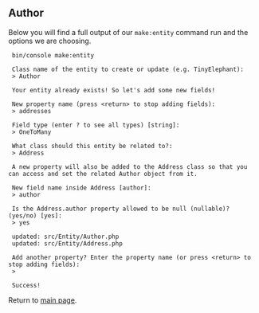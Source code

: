 Author
------

Below you will find a full output of our `make:entity` command run and the options we are choosing.

```
 bin/console make:entity

 Class name of the entity to create or update (e.g. TinyElephant):
 > Author

 Your entity already exists! So let's add some new fields!

 New property name (press <return> to stop adding fields):
 > addresses

 Field type (enter ? to see all types) [string]:
 > OneToMany

 What class should this entity be related to?:
 > Address

 A new property will also be added to the Address class so that you can access and set the related Author object from it.

 New field name inside Address [author]:
 > author

 Is the Address.author property allowed to be null (nullable)? (yes/no) [yes]:
 > yes

 updated: src/Entity/Author.php
 updated: src/Entity/Address.php

 Add another property? Enter the property name (or press <return> to stop adding fields):
 > 
 
 Success!
``` 

Return to [main page](../../README.md).
